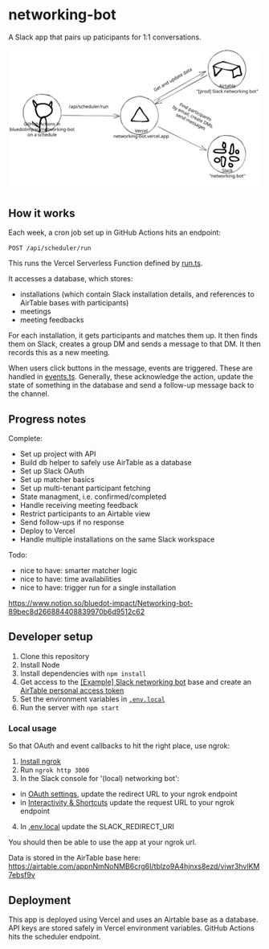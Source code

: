 # networking-bot

A Slack app that pairs up paticipants for 1:1 conversations.

![Architecture diagram](./architecture.svg)

## How it works

Each week, a cron job set up in GitHub Actions hits an endpoint:

```
POST /api/scheduler/run
```

This runs the Vercel Serverless Function defined by [run.ts](./src/pages/api/scheduler/run.ts).

It accesses a database, which stores:
- installations (which contain Slack installation details, and references to AirTable bases with participants)
- meetings
- meeting feedbacks

For each installation, it gets participants and matches them up. It then finds them on Slack, creates a group DM and sends a message to that DM. It then records this as a new meeting.

When users click buttons in the message, events are triggered. These are handled in [events.ts](./src/pages/api/slack/events.ts). Generally, these acknowledge the action, update the state of something in the database and send a follow-up message back to the channel.

## Progress notes

Complete:
- Set up project with API
- Build db helper to safely use AirTable as a database
- Set up Slack OAuth
- Set up matcher basics
- Set up multi-tenant participant fetching
- State managment, i.e. confirmed/completed
- Handle receiving meeting feedback
- Restrict participants to an Airtable view
- Send follow-ups if no response
- Deploy to Vercel
- Handle multiple installations on the same Slack workspace

Todo:
- nice to have: smarter matcher logic
- nice to have: time availabilities
- nice to have: trigger run for a single installation

https://www.notion.so/bluedot-impact/Networking-bot-89bec8d266884408839970b6d9512c62

## Developer setup

1. Clone this repository
2. Install Node
3. Install dependencies with `npm install`
4. Get access to the [[Example] Slack networking bot](https://airtable.com/appnNmNoNMB6crg6I/tblS8xNuLljBS5Lml/viwx3r0P8Be3s78rh?blocks=hide) base and create an [AirTable personal access token](https://support.airtable.com/docs/creating-and-using-api-keys-and-access-tokens)
5. Set the environment variables in [`.env.local`](./.env.local)
6. Run the server with `npm start`

### Local usage

So that OAuth and event callbacks to hit the right place, use ngrok:

1. [Install ngrok](https://ngrok.com/docs/getting-started#step-2-install-the-ngrok-agent)
2. Run `ngrok http 3000`
3. In the Slack console for '(local) networking bot':
  - in [OAuth settings](https://api.slack.com/apps/A04PEDW8K3R/oauth), update the redirect URL to your ngrok endpoint
  - in [Interactivity & Shortcuts](https://api.slack.com/apps/A04PEDW8K3R/interactive-messages) update the request URL to your ngrok endpoint
4. In [.env.local](./.env.local) update the SLACK_REDIRECT_URI

You should then be able to use the app at your ngrok url.

Data is stored in the AirTable base here: https://airtable.com/appnNmNoNMB6crg6I/tblzo9A4hjnxs8ezd/viwr3hvlKM7ebsf9v

## Deployment

This app is deployed using Vercel and uses an Airtable base as a database. API keys are stored safely in Vercel environment variables. GitHub Actions hits the scheduler endpoint.
